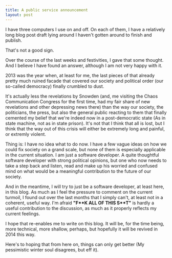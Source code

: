 ```yaml
---
title: A public service announcement
layout: post
---
```

I have three computers I use on and off. On each of them, I have a relatively long blog post draft lying around I haven't gotten around to finish and publish.

That's not a good sign.

Over the course of the last weeks and festivities, I gave that some thought. And I believe I have found an answer, although I am not very happy with it.

2013 was the year when, at least for me, the last pieces of that already pretty much ruined facade that covered our society and political order (our so-called democracy) finally crumbled to dust.

It's actually less the revelations by Snowden (and, me visiting the Chaos Communication Congress for the first time, had my fair share of new revelations and other depressing news there) than the way our society, the politicians, the press, but also the general public reacting to them that finally cemented my belief that we're indeed now in a post-democratic state (As in state machine, not as in state prison). It's not that I think that all is lost, but I think that the way out of this crisis will either be extremely long and painful, or extremly violent.

Thing is: I have no idea what to do now. I have a few vague ideas on how we could fix society on a grand scale, but none of them is especially applicable in the current situation. I am just a software developer. A quite thoughtful software developer with strong political opinions, but one who now needs to take a step back and listen, read and make up his worried and confused mind on what would be a meaningful contribution to the future of our society.

And in the meantime, I will try to just be a software developer, at least here, in this blog. As much as I feel the pressure to comment on the current turmoil, I found out over the last months that I simply can't, at least not in a coherent, useful way. I'm afraid **"F\*\*K ALL OF THIS S\*\*T"** is hardly a useful contribution to the discussion, as much as it properly reflects my current feelings.

I hope that re-enables me to write on this blog. It will be, for the time being, more technical, more shallow, perhaps, but hopefully it will be revived in 2014 this way.

Here's to hoping that from here on, things can only get better (My pessimistic winter soul disagrees, but eff it).